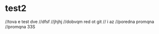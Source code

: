 # test2
//tova e test dve
//dfsf
//jhjhj
//dobvqm red ot git
// i az
//poredna promqna
//promqna 33S
